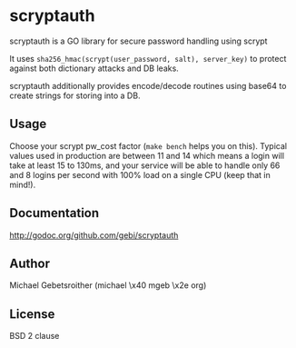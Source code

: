 scryptauth
==========

scryptauth is a GO library for secure password handling using scrypt

It uses `sha256_hmac(scrypt(user_password, salt), server_key)` to protect against
both dictionary attacks and DB leaks.

scryptauth additionally provides encode/decode routines using base64 to create strings
for storing into a DB.


Usage
-----

Choose your scrypt pw_cost factor (`make bench` helps you on this).
Typical values used in production are between 11 and 14 which means a login
will take at least 15 to 130ms, and your service will be able to handle only
66 and 8 logins per second with 100% load on a single CPU (keep that in mind!).


Documentation
-------------

http://godoc.org/github.com/gebi/scryptauth


Author
------

Michael Gebetsroither (michael \x40 mgeb \x2e org)


License
-------

BSD 2 clause
